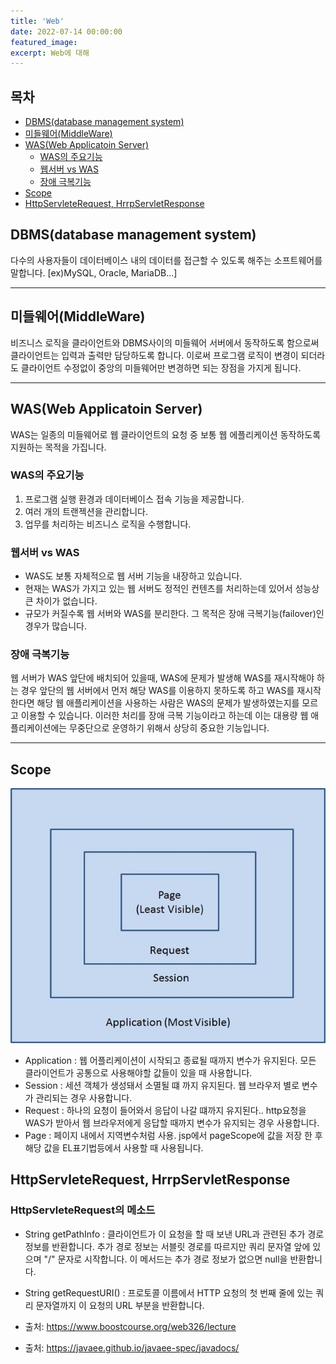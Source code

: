 ```yaml
---
title: 'Web'
date: 2022-07-14 00:00:00
featured_image: 
excerpt: Web에 대해
---
```


## 목차

- [DBMS(database management system)](#dbms-database-management-system-)
- [미들웨어(MiddleWare)](#미들웨어-middleware-)
- [WAS(Web Applicatoin Server)](#was-web-applicatoin-server-)
  * [WAS의 주요기능](#was의-주요기능)
  * [웹서버 vs WAS](#웹서버-vs-was)
  * [장애 극복기능](#장애-극복기능)
- [Scope](#scope)
- [HttpServleteRequest, HrrpServletResponse](#HttpServleteRequest--HrrpServletResponse)



## DBMS(database management system)

다수의 사용자들이 데이터베이스 내의 데이터를 접근할 수 있도록 해주는 소프트웨어를 말합니다. [ex)MySQL, Oracle, MariaDB...]

---

## 미들웨어(MiddleWare)

비즈니스 로직을 클라이언트와 DBMS사이의 미들웨어 서버에서 동작하도록 함으로써 클라이언트는 입력과 출력만 담당하도록 합니다. 이로써 프로그램 로직이 변경이 되더라도 클라이언트 수정없이 중앙의 미들웨어만 변경하면 되는 장점을 가지게 됩니다.

---

## WAS(Web Applicatoin Server)

WAS는 일종의 미들웨어로 웹 클라이언트의 요청 중 보통 웹 에플리케이션 동작하도록 지원하는 목적을 가집니다.

### WAS의 주요기능

1. 프로그램 실행 환경과 데이터베이스 접속 기능을 제공합니다.
2. 여러 개의 트랜젝션을 관리합니다.
3. 업무를 처리하는 비즈니스 로직을 수행합니다.

### 웹서버 vs WAS

* WAS도 보통 자체적으로 웹 서버 기능을 내장하고 있습니다.
* 현재는 WAS가 가지고 있는 웹 서버도 정적인 컨텐츠를 처리하는데 있어서 성능상 큰 차이가 없습니다.
* 규모가 커질수록 웹 서버와 WAS를 분리한다. 그 목적은 장애 극복기능(failover)인 경우가 많습니다.

### 장애 극복기능

웹 서버가 WAS 앞단에 배치되어 있을때, WAS에 문제가 발생해 WAS를 재시작해야 하는 경우 앞단의 웹 서버에서 먼저 해당 WAS를 이용하지 못하도록 하고 WAS를 재시작한다면 해당 웹 애플리케이션을 사용하는 사람은 WAS의 문제가 발생하였는지를 모르고 이용할 수 있습니다. 이러한 처리를 장애 극복 기능이라고 하는데 이는 대용량 웹 애플리케이션에는 무중단으로 운영하기 위해서 상당히 중요한 기능입니다.

---

## Scope

![](/images/web/scope.jpg)

* Application : 웹 어플리케이션이 시작되고 종료될 때까지 변수가 유지된다. 모든 클라이언트가 공통으로 사용해야할 값들이 있을 때 사용합니다.
* Session : 세션 객체가 생성돼서 소멸될 떄 까지 유지된다. 웹 브라우저 별로 변수가 관리되는 경우 사용합니다.
* Request : 하나의 요청이 들어와서 응답이 나갈 떄까지 유지된다.. http요청을 WAS가 받아서 웹 브라우저에게 응답할 때까지 변수가 유지되는 경우 사용합니다.
* Page : 페이지 내에서 지역변수처럼 사용. jsp에서 pageScope에 값을 저장 한 후 해당 값을 EL표기법등에서 사용할 때 사용됩니다.

## HttpServleteRequest, HrrpServletResponse

### HttpServleteRequest의 메소드

* String getPathInfo : 클라이언트가 이 요청을 할 때 보낸 URL과 관련된 추가 경로 정보를 반환합니다. 추가 경로 정보는 서블릿 경로를 따르지만 쿼리 문자열 앞에 있으며 "/" 문자로 시작합니다. 이 메서드는 추가 경로 정보가 없으면 null을 반환합니다.
*  String getRequestURI() : 프로토콜 이름에서 HTTP 요청의 첫 번째 줄에 있는 쿼리 문자열까지 이 요청의 URL 부분을 반환합니다.






* 출처: https://www.boostcourse.org/web326/lecture
* 출처: https://javaee.github.io/javaee-spec/javadocs/
